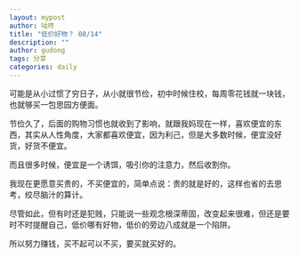 ```yaml
---
layout: mypost
author: 咕咚
title: "低价好物？ 08/14"
description: ""
author: gudong
tags: 分享
categories: daily 
---
```


可能是从小过惯了穷日子，从小就很节俭，初中时候住校，每周零花钱就一块钱，也就够买一包思园方便面。

节俭久了，后面的购物习惯也就收到了影响，就跟我妈现在一样，喜欢便宜的东西，其实从人性角度，大家都喜欢便宜，因为利己，但是大多数时候，便宜没好货，好货不便宜。

而且很多时候，便宜是一个诱饵，吸引你的注意力，然后收割你。


我现在更愿意买贵的，不买便宜的，简单点说：贵的就是好的，这样也省的去思考，绞尽脑汁的算计。

尽管如此，但有时还是犯贱，只能说一些观念根深蒂固，改变起来很难，但还是要时不时提醒自己，低价哪有好物，低价的旁边八成就是一个陷阱。

所以努力赚钱，买不起可以不买，要买就买好的。